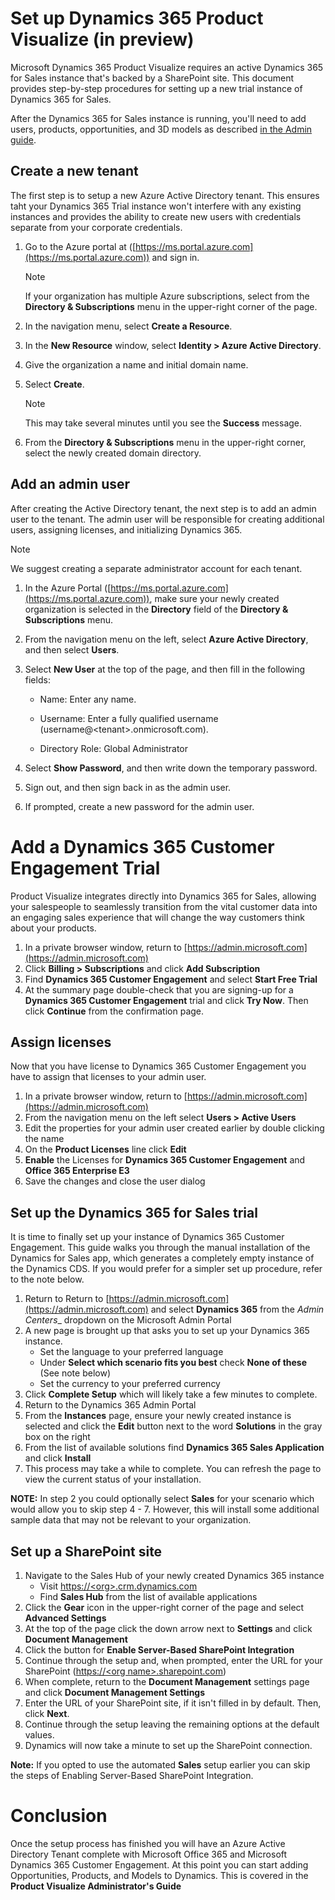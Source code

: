 
# Set up Dynamics 365 Product Visualize (in preview)
Microsoft Dynamics 365 Product Visualize requires an active Dynamics 365 for Sales instance that's backed by a SharePoint site. This document provides step-by-step procedures for setting up a new trial instance of Dynamics 365 for Sales. 

After the Dynamics 365 for Sales instance is running, you'll need to add users, products, opportunities, and 3D models as described [in the Admin guide](admin-guide.md).

## Create a new tenant

The first step is to setup a new Azure Active Directory tenant. This ensures taht your Dynamics 365 Trial instance won't interfere with any existing instances and provides the ability to create new users with credentials separate from your corporate credentials.

1. Go to the Azure portal at \([https://ms.portal.azure.com](https://ms.portal.azure.com)) and sign in.

   > [!NOTE]
   > If your organization has multiple Azure subscriptions, select from the __Directory & Subscriptions__ menu in the upper-right corner of the page.
   
3. In the navigation menu, select **Create a Resource**.

4. In the **New Resource** window, select **Identity > Azure Active Directory**.

5. Give the organization a name and initial domain name.

6. Select **Create**. 

   > [!NOTE]
   > This may take several minutes until you see the **Success** message.
   
7. From the **Directory & Subscriptions** menu in the upper-right corner, select the newly created domain directory. 

## Add an admin user

After creating the Active Directory tenant, the next step is to add an admin user to the tenant. The admin user will be responsible for creating additional users, assigning licenses, and initializing Dynamics 365. 

> [!NOTE] 
> We suggest creating a separate administrator account for each tenant.

1. In the Azure Portal \([https://ms.portal.azure.com](https://ms.portal.azure.com)), make sure your newly created organization is selected in the **Directory** field of the **Directory & Subscriptions** menu.

2. From the navigation menu on the left, select **Azure Active Directory**, and then select **Users**.

3. Select **New User** at the top of the page, and then fill in the following fields:

    * Name: Enter any name.
    
    * Username: Enter a fully qualified username (username@\<tenant>.onmicrosoft.com).
    
    * Directory Role: Global Administrator
    
4. Select **Show Password**, and then write down the temporary password.

5. Sign out, and then sign back in as the admin user.

6. If prompted, create a new password for the admin user.

# Add a Dynamics 365 Customer Engagement Trial
Product Visualize integrates directly into Dynamics 365 for Sales, allowing your salespeople to seamlessly transition from the vital customer data into an engaging sales experience that will change the way customers think about your products.
1. In a private browser window, return to [https://admin.microsoft.com](https://admin.microsoft.com)
2. Click __Billing > Subscriptions__ and click __Add Subscription__
3. Find __Dynamics 365 Customer Engagement__ and select __Start Free Trial__
4. At the summary page double-check  that you are signing-up for a __Dynamics 365 Customer Engagement__ trial and click __Try Now__. Then click __Continue__ from the confirmation page.

## Assign licenses
Now that you have license to Dynamics 365 Customer Engagement you have to assign that licenses to your admin user. 
1. In a private browser window, return to [https://admin.microsoft.com](https://admin.microsoft.com)
2. From the navigation menu on the left select __Users > Active Users__
3. Edit the properties for your admin user created earlier by double clicking the name 
4. On the __Product Licenses__ line click __Edit__
5. __Enable__ the Licenses for __Dynamics 365 Customer Engagement__ and __Office 365 Enterprise E3__
6. Save the changes and close the user dialog

## Set up the Dynamics 365 for Sales trial
It is time to finally set up your instance of Dynamics 365 Customer Engagement. This guide walks you through the manual installation of the Dynamics for Sales app, which generates a completely empty instance of the Dynamics CDS. If you would prefer for a simpler set up procedure, refer to the note below.
1. Return to  Return to [https://admin.microsoft.com](https://admin.microsoft.com) and select __Dynamics 365__ from the _Admin Centers__ dropdown on the Microsoft Admin Portal
2. A new page is brought up that asks you to set up your Dynamics 365 instance.
    * Set the language to your preferred language
    * Under __Select which scenario fits you best__ check __None of these__ (See note below)
    * Set the currency to your preferred currency
3. Click __Complete Setup__ which will likely take a few minutes to complete.
4. Return to the Dynamics 365 Admin Portal
5. From the __Instances__ page, ensure your newly created instance is selected and click the __Edit__ button next to the word __Solutions__ in the gray box on the right
6. From the list of available solutions find __Dynamics 365 Sales Application__ and click __Install__
7. This process may take a while to complete. You can refresh the page to view the current status of your installation.

**NOTE:** In step 2 you could optionally select __Sales__ for your scenario which would allow you to skip step 4 - 7. However, this will install some additional sample data that may not be relevant to your organization. 

## Set up a SharePoint site
1. Navigate to the Sales Hub of your newly created Dynamics 365 instance 
    * Visit [https://\<org>.crm.dynamics.com]()
    * Find __Sales Hub__ from the list of available applications
2. Click the __Gear__ icon in the upper-right corner of the page and select __Advanced Settings__
3. At the top of the page click the down arrow next to __Settings__ and click __Document Management__
4. Click the button for __Enable Server-Based SharePoint Integration__
5. Continue through  the setup and, when prompted, enter the URL for your SharePoint ([https://\<org name>.sharepoint.com]())
6. When complete, return to the __Document Management__ settings page and click __Document Management Settings__
7. Enter the URL of your SharePoint site, if it isn't filled in by default. Then, click __Next__.
8. Continue through the setup leaving the remaining options at the default values.
9. Dynamics will now take a minute to set up the SharePoint connection.

**Note:** If you opted to use the automated __Sales__ setup earlier you can skip the steps of Enabling Server-Based SharePoint Integration.

# Conclusion
Once the setup process has finished you will have an Azure Active Directory Tenant complete with Microsoft Office 365 and Microsoft Dynamics 365 Customer Engagement. At this point you can start adding Opportunities, Products, and Models to Dynamics. This is covered in the __Product Visualize Administrator's Guide__


